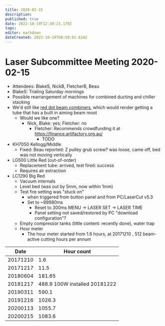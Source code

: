 ```yaml
---
title: 2020-02-15
description: 
published: true
date: 2022-10-19T12:30:23.170Z
tags: 
editor: markdown
dateCreated: 2022-10-19T08:59:01.624Z
---
```


# Laser Subcommittee Meeting 2020-02-15

-   Attendees: BlakeS, NickB, FletcherB, Beau
-   BlakeS: Trialing Saturday mornings
-   Possible rearrangement of machines for combined ducting and chiller stacking
-   We'd still like [red dot beam combiners](/subcommittee/laser-minutes-20191216), which would render getting a tube that has a built in aiming beam moot
    -   Would we like one?
        -   Nick, Blake: yes; Fletcher: no
            -   Fletcher: Recommends crowdfunding it at <https://finance.artifactory.org.au/>
                -   TODO
-   KH7050 Kellogg/Middle
    -   Fixed: Beau reported: Z pulley grub screw? was loose, came off, bed was not moving vertically
-   LG500 Little Red (out-of-order)
    -   Replacement tube: arrived, test fired: success
    -   Requires air extraction
-   LC1290 Big Red
    -   Vacuum internals
    -   Level bed (was out by 5mm, now within 1mm)
    -   Test fire setting was "stuck on"
        -   when triggered from button panel and from PC/LaserCut v5.3
        -   Set to \~99980ms
            -   Reset to 300ms MENU -\> LASER SET -\> LASER TIME
            -   Panel setting not saved/restored by PC "download configuration"?
    -   Empty compressor tanks (little content: recently done), water trap
    -   Hour meter
        -   The hour meter started from 1.6 hours, at 20171210 , 512 beam-active cutting hours per annum

| Date     | Hour count                    |
|----------|-------------------------------|
| 20171210 | 1.6                           |
| 20171217 | 11.5                          |
| 20180604 | 181.65                        |
| 20181217 | 488.9 100W installed 20181222 |
| 20190311 | 590.1                         |
| 20191216 | 1026.3                        |
| 20200113 | 1055.7                        |
| 20200215 | 1083.6                        |
